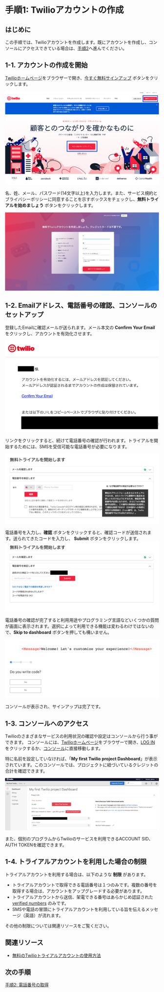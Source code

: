 #  手順1: Twilioアカウントの作成
## はじめに
この手順では、Twilioアカウントを作成します。既にアカウントを作成し、コンソールにアクセスできている場合は、[手順2](./01-02-PurchasePhoneNumber.md)へ進んでください。
## 1-1. アカウントの作成を開始
[Twilioホームページ](https://www.twilio.com/)をブラウザーで開き、[今すぐ無料サインアップ](https://www.twilio.com/try-twilio) ボタンをクリックします。

![Twilioホームページ](../assets/01-WebSite-SignUp.png "Twilioホームページ")

名、姓、メール、パスワード(14文字以上)を入力します。また、サービス規約とブライバシーポリシーに同意することを示すボックスをチェックし、__無料トライアルを始めましょう__ ボタンをクリックします。

![サインアップ](../assets/01-SignUp.png "サインアップ")

## 1-2. Emailアドレス、電話番号の確認、コンソールのセットアップ
登録したEmailに確認メールが送られます。メール本文の __Confirm Your Email__ をクリックし、アカウントを有効化させます。

![確認Email](../assets/01-ConfirmationEmail.png "確認Email")

リンクをクリックすると、続けて電話番号の確認が行われます。トライアルを開始するためには、SMSを受信可能な電話番号が必要になります。

![電話番号確認](../assets/01-PhoneVerification.png "電話番号を確認")

電話番号を入力し、__確認__ ボタンをクリックすると、確認コードが送信されます。送られてきたコードを入力し、 __Submit__ ボタンをクリックします。
![確認コードの入力](../assets/01-PhoneVerificationEnterCode.png "確認コードの入力")

電話番号の確認が完了すると利用用途やプログラミング言語などいくつかの質問が画面に表示されます。選択によって利用できる機能は変わるわけではないので、__Skip to dashboard__ ボタンを押しても構いません。

![Preferences](../assets/01-Preferences.png "Preferences")

コンソールが表示され、サインアップは完了です。

## 1-3. コンソールへのアクセス
Twilioのさまざまなサービスの利用状況の確認や設定はコンソールから行う事ができます。
コンソールには、[Twilioホームページ](https://www.twilio.com/)をブラウザーで開き、[LOG IN](https://www.twilio.com/login) をクリックするか、[コンソール](https://www.twilio.com/console)に直接移動します。

特に名前を設定していなければ、「__My first Twilio project Dashboard__」が表示されています。このコンソールでは、プロジェクトに紐づいているクレジットの合計を確認できます。

![Twilioコンソール](../assets/01-Console.png "Twilioコンソール")

また、個別のプログラムからTwilioのサービスを利用できるACCOUNT SID、AUTH TOKENを確認できます。

## 1-4. トライアルアカウントを利用した場合の制限
トライアルアカウントを利用する場合は、以下のような __制限__ があります。

- トライアルアカウントで取得できる電話番号は１つのみです。複数の番号を取得する場合は、アカウントをアップグレードする必要があります。
- トライアルアカウントから送信、架電できる番号はあらかじめ認証された [verified numbers](https://www.twilio.com/console/phone-numbers/verified) のみです。
- SMSや電話の冒頭にトライアルアカウントを利用している旨を伝えるメッセージ（英語）が流れます。

その他の制限については関連リソースをご覧ください。

## 関連リソース

- [無料のTwilioトライアルアカウントの使用方法](https://jp.twilio.com/docs/usage/tutorials/how-to-use-your-free-trial-account)


## 次の手順
[手順2: 電話番号の取得](./01-02-PurchasePhoneNumber.md)